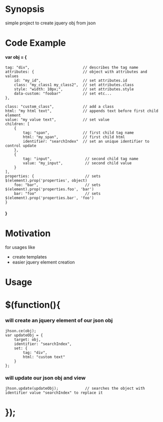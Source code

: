 # Synopsis
simple project to create jquery obj from json 
# Code Example
#### var obj = {
    tag: "div",                        // describes the tag name
    attributes: {                      // object with attributes and values
        id: "my_id",                   // set attributes.id
        class: "my_class1 my_class2",  // set attributes.class
        style: "width: 10px;",         // set attributes.style
        data-custom: "foobar"          // set etc...
    },
    
    class: "custom_class",             // add a class
    html: "my html text",              // appends text before first child element
    value: "my value text",            // set value
    children: [
        {
            tag: "span",               // first child tag name
            html: "my_span",           // first child html
            identifier: "searchIndex"  // set an unique identifier to control update
        },
        {
            tag: "input",               // second child tag name
            value: "my_input",          // second child value
        }
    ],
    properties: {                       // sets $(element).prop('properties', object)
        foo: "bar",                     // sets $(element).prop('properties.foo', 'bar')
        bar: "foo"                      // sets $(element).prop('properties.bar', 'foo')
    }
#### }
# Motivation

for usages like
- create templates
- easier jquery element creation


# Usage
# $(function(){
### will create an jquery element of our json obj
    jhson.ce(obj);
    var updateObj = {
        target: obj,
        identifier: "searchIndex",
        set: {
            tag: "div",
            html: "custom text"
        }
    };

### will update our json obj and view
    jhson.update(updateObj);            // searches the object with identifier value "searchIndex" to replace it
# });